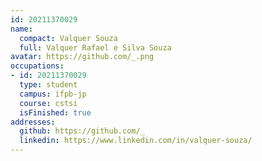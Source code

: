 ```yaml
---
id: 20211370029
name:
  compact: Valquer Souza
  full: Valquer Rafael e Silva Souza
avatar: https://github.com/_.png
occupations:
- id: 20211370029
  type: student
  campus: ifpb-jp
  course: cstsi
  isFinished: true
addresses:
  github: https://github.com/_
  linkedin: https://www.linkedin.com/in/valquer-souza/
---
```

